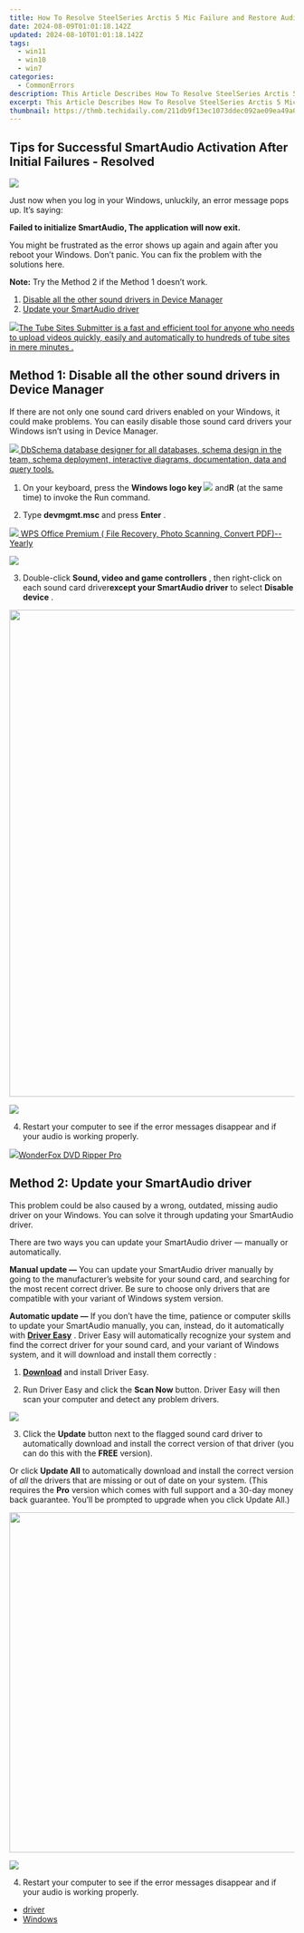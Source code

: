 ```yaml
---
title: How To Resolve SteelSeries Arctis 5 Mic Failure and Restore Audio Capabilities
date: 2024-08-09T01:01:18.142Z
updated: 2024-08-10T01:01:18.142Z
tags:
  - win11
  - win10
  - win7
categories:
  - CommonErrors
description: This Article Describes How To Resolve SteelSeries Arctis 5 Mic Failure and Restore Audio Capabilities
excerpt: This Article Describes How To Resolve SteelSeries Arctis 5 Mic Failure and Restore Audio Capabilities
thumbnail: https://thmb.techidaily.com/211db9f13ec1073ddec092ae09ea49a02164e4f7a686ee8cbfaaa30ee82b5b40.jpg
---
```


## Tips for Successful SmartAudio Activation After Initial Failures - Resolved

![](https://images.drivereasy.com/wp-content/uploads/2018/03/img_5aa1fba7bf924.jpg)

 Just now when you log in your Windows, unluckily, an error message pops up. It’s saying:

 **Failed to initialize SmartAudio, The application will now exit.**

 You might be frustrated as the error shows up again and again after you reboot your Windows. Don’t panic. You can fix the problem with the solutions here.

**Note:**  Try the Method 2 if the Method 1 doesn’t work.

1. [Disable all the other sound drivers in Device Manager](https://tools.techidaily.com/drivereasy/download/)
2. [Update your SmartAudio driver](https://tools.techidaily.com/drivereasy/download/)

<!-- affiliate ads begin -->
<a href="https://secure.2checkout.com/order/checkout.php?PRODS=4531356&QTY=1&AFFILIATE=108875&CART=1"><img src="https://secure.avangate.com/images/merchant/8fdd149fcaa7058caccc9c4ad5b0d89a/products/tss-box.JPG" border="0">The Tube Sites Submitter is a fast and efficient tool for anyone who needs to upload videos quickly, easily and automatically to hundreds of tube sites in mere minutes . </a>
<!-- affiliate ads end -->
## Method 1: Disable all the other sound drivers in Device Manager

 If there are not only one sound card drivers enabled on your Windows, it could make problems. You can easily disable those sound card drivers your Windows isn’t using in Device Manager.

<!-- affiliate ads begin -->
<a href="https://shop.dbschema.com/order/checkout.php?PRODS=19867419&QTY=1&AFFILIATE=108875&CART=1"> <img src="https://secure.avangate.com/images/merchant/176b22bab4e94a28619ca2433b2ef241/products/1_icon256.png" border="0">
DbSchema database designer for all databases, schema design in the team, schema deployment, interactive diagrams, documentation, data and query tools. </a>
<!-- affiliate ads end -->
 1) On your keyboard, press the **Windows logo key ![](https://images.drivereasy.com/wp-content/uploads/2018/03/win-key-1.png)**  and**R** (at the same time) to invoke the Run command.

 2) Type **devmgmt.msc**  and press **Enter** .

<!-- affiliate ads begin -->
<a href="https://secure.2checkout.com/order/checkout.php?PRODS=38729081&QTY=1&AFFILIATE=108875&CART=1"><img src="https://website-prod.cache.wpscdn.com/img/wps-office-pdf-editor-1x.890dbda.png" border="0">
WPS Office Premium ( File Recovery, Photo Scanning, Convert PDF)--Yearly</a>
<!-- affiliate ads end -->
![](https://images.drivereasy.com/wp-content/uploads/2018/03/img_5aa20904b1e70.png)

 3) Double-click **Sound, video and game controllers** , then right-click on each sound card driver**except your SmartAudio driver** to select **Disable device** .

<!-- affiliate ads begin -->
<a href="https://propmoneyinc.pxf.io/c/5597632/1803116/14559" target="_top" id="1803116"><img src="//a.impactradius-go.com/display-ad/14559-1803116" border="0" alt="" width="859" height="859"/></a><img height="0" width="0" src="https://imp.pxf.io/i/5597632/1803116/14559" style="position:absolute;visibility:hidden;" border="0" />
<!-- affiliate ads end -->
![](https://images.drivereasy.com/wp-content/uploads/2018/03/img_5aa209719d438.jpg)

 4) Restart your computer to see if the error messages disappear and if your audio is working properly.

<!-- affiliate ads begin -->
<a href="https://secure.2checkout.com/order/checkout.php?PRODS=3922934&QTY=1&AFFILIATE=108875&CART=1"><img src="https://secure.avangate.com/images/merchant/4b0a0290ad7df100b77e86839989a75e/products/ripperpro.png" border="0">WonderFox DVD Ripper Pro</a>
<!-- affiliate ads end -->
## Method 2: Update your SmartAudio driver

 This problem could be also caused by a wrong, outdated, missing audio driver on your Windows. You can solve it through updating your SmartAudio driver.

 There are two ways you can update your SmartAudio driver — manually or automatically.

**Manual update —**  You can update your SmartAudio driver manually by going to the manufacturer’s website for your sound card, and searching for the most recent correct driver. Be sure to choose only drivers that are compatible with your variant of Windows system version.

**Automatic update —**  If you don’t have the time, patience or computer skills to update your SmartAudio manually, you can, instead, do it automatically with **[Driver Easy](https://tools.techidaily.com/drivereasy/download/)**  .  Driver Easy will automatically recognize your system and find the correct driver for your sound card, and your variant of Windows system, and it will download and install them correctly :

 1) **[Download](https://tools.techidaily.com/drivereasy/download/)**   and install Driver Easy.

 2) Run Driver Easy and click the **Scan Now**   button. Driver Easy will then scan your computer and detect any problem drivers.

![](https://images.drivereasy.com/wp-content/uploads/2018/03/img_5aa20c8fd8248.png)

 3) Click the **Update**  button next to the flagged sound card driver to automatically download and install the correct version of that driver (you can do this with the **FREE** version).

Or click **Update All**  to automatically download and install the correct version of _all_  the drivers that are missing or out of date on your system. (This requires the **Pro** version which comes with full support and a 30-day money back guarantee. You’ll be prompted to upgrade when you click Update All.)

<!-- affiliate ads begin -->
<a href="https://turtlebeacheu.sjv.io/c/5597632/1996818/23722" target="_top" id="1996818"><img src="//a.impactradius-go.com/display-ad/23722-1996818" border="0" alt="" width="600" height="600"/></a><img height="0" width="0" src="https://imp.pxf.io/i/5597632/1996818/23722" style="position:absolute;visibility:hidden;" border="0" />
<!-- affiliate ads end -->
![](https://images.drivereasy.com/wp-content/uploads/2018/03/img_5aa20dd45a814.jpg)

 4) Restart your computer to see if the error messages disappear and if your audio is working properly.

* [driver](https://tools.techidaily.com/drivereasy/download/)
* [Windows](https://tools.techidaily.com/drivereasy/download/)

<ins class="adsbygoogle"
     style="display:block"
     data-ad-format="autorelaxed"
     data-ad-client="ca-pub-7571918770474297"
     data-ad-slot="1223367746"></ins>



<ins class="adsbygoogle"
     style="display:block"
     data-ad-client="ca-pub-7571918770474297"
     data-ad-slot="8358498916"
     data-ad-format="auto"
     data-full-width-responsive="true"></ins>
